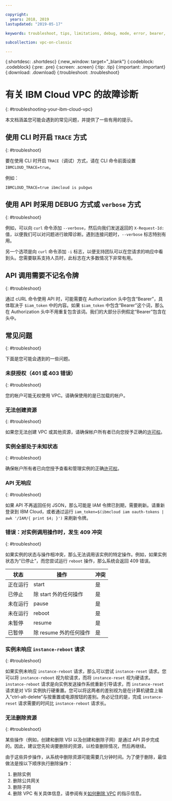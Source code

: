 ```yaml
---

copyright:
  years: 2018, 2019
lastupdated: "2019-05-17"

keywords: troubleshoot, tips, limitations, debug, mode, error, bearer, token, API, CLI, endpoint, problem, reboot, 409, status, instance, reset, asynchronous

subcollection: vpc-on-classic

---
```


{:shortdesc: .shortdesc}
{:new_window: target="_blank"}
{:codeblock: .codeblock}
{:pre: .pre}
{:screen: .screen}
{:tip: .tip}
{:important: .important}
{:download: .download}
{:troubleshoot: .troubleshoot}

# 有关 IBM Cloud VPC 的故障诊断
{: #troubleshooting-your-ibm-cloud-vpc}

本文档涵盖您可能会遇到的常见问题，并提供了一些有用的提示。

## 使用 CLI 时开启 `TRACE` 方式
{: #troubleshoot}

要在使用 CLI 时开启 `TRACE`（调试）方式，请在 CLI 命令前面设置 `IBMCLOUD_TRACE=true`。

例如：

 ```
IBMCLOUD_TRACE=true ibmcloud is pubgws
```

## 使用 API 时采用 DEBUG 方式或 `verbose` 方式
{: #troubleshoot}

例如，可以向 `curl` 命令添加 `--verbose`，然后向我们发送返回的 `X-Request-Id:` 值，以便我们可以对问题进行故障诊断。遇到连接问题时，`--verbose` 标志特别有用。

另一个选项是向 `curl` 命令添加 `-i` 标志，以便支持团队可以在您请求的响应中看到头。您需要联系支持人员时，此标志在大多数情况下非常有用。

## API 调用需要不记名令牌
{: #troubleshoot}

通过 cURL 命令使用 API 时，可能需要在 Authorization 头中包含“Bearer”，具体取决于 `$iam_token` 中的内容。如果 `$iam_token` 中包含“Bearer”这个词，那么在 Authorization 头中不用重复包含该词。我们的大部分示例假定“Bearer”包含在头中。

## 常见问题
{: #troubleshoot}

下面是您可能会遇到的一些问题。

### 未获授权（401 或 403 错误）

{: #troubleshoot}

您的帐户可能无权使用 VPC。请确保使用的是已加载的帐户。

### 无法创建资源
{: #troubleshoot}

如果您无法创建 VPC 或其他资源，请确保帐户所有者已向您授予正确的[许可权](/docs/vpc-on-classic?topic=vpc-on-classic-managing-user-permissions-for-vpc-resources)。

### 实例全部处于未知状态
{: #troubleshoot}

确保帐户所有者已向您授予查看和管理实例的正确[许可权](/docs/vpc-on-classic?topic=vpc-on-classic-managing-user-permissions-for-vpc-resources)。

### API 无响应
{: #troubleshoot}

如果 API 不再返回任何 JSON，那么可能是 IAM 令牌已到期，需要刷新。请重新登录到 IBM Cloud，或者通过运行 `iam_token=$(ibmcloud iam oauth-tokens | awk '/IAM/{ print $4; }')` 来刷新令牌。

### 错误：对实例调用操作时，发生 409 冲突
{: #troubleshoot}

如果实例的状态与操作相冲突，那么无法调用该实例的特定操作。例如，如果实例状态为“已停止”，而您尝试运行 `reboot` 操作，那么系统会返回 409 错误。

| 状态        | 操作       | 冲突      |
| ----------- | ---------- | --------  |
| 正在运行    | start      | 是        |
| 已停止      | 除 start 外的任何操作  | 是     |
| 未在运行    | pause      | 是        |
| 未在运行    | reboot     | 是        |
| 未暂停      | resume     | 是        |
| 已暂停      | 除 resume 外的任何操作 | 是     |


### 实例未响应 `instance-reboot` 请求
{: #troubleshoot}

如果实例未响应 `instance-reboot` 请求，那么可以尝试 `instance-reset` 请求。您可以将 `instance-reboot` 视为软请求，而将 `instance-reset` 视为硬请求。`instance-reboot` 请求是向实例发送操作系统重新引导请求，而 `instance-reset` 请求是对 VSI 实例执行硬重置。您可以将这两者的差别视为是在计算机键盘上输入“ctrl-alt-delete”与按重置或电源按钮的差别。务必记住的是，完成 `instance-reset` 请求需要的时间比 `instance-reboot` 请求长。


### 无法删除资源
{: #troubleshoot}

某些操作（例如，创建和删除 VSI 以及创建和删除子网）是通过 API 异步完成的。因此，建议您先轮询要删除的资源，以检查删除情况，然后再继续。

由于这些异步操作，从系统中删除资源可能需要几分钟时间。为了便于删除，最佳做法是按以下顺序执行删除操作：

1. 删除实例
2. 删除公共网关
3. 删除子网
4. 删除 VPC
有关具体信息，请参阅有关[如何删除 VPC](/docs/vpc-on-classic?topic=vpc-on-classic-deleting) 的指示信息。

